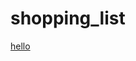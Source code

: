 # shopping_list
<html>
  <a href="https://github.com/Natarajan-rangasamy/shopping_list.git)https://github.com/Natarajan-rangasamy/shopping_list.git"> hello</a>
</html>
